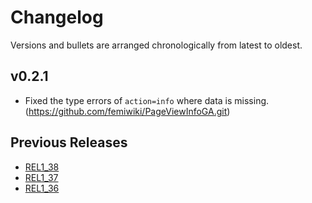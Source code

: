 # Changelog

Versions and bullets are arranged chronologically from latest to oldest.

## v0.2.1

- Fixed the type errors of `action=info` where data is missing. (https://github.com/femiwiki/PageViewInfoGA.git)

## Previous Releases

- [REL1_38](https://github.com/femiwiki/PageViewInfoGA/blob/REL1_38/CHANGELOG.md)
- [REL1_37](https://github.com/femiwiki/PageViewInfoGA/blob/REL1_37/CHANGELOG.md)
- [REL1_36](https://github.com/femiwiki/PageViewInfoGA/blob/REL1_36/CHANGELOG.md)
